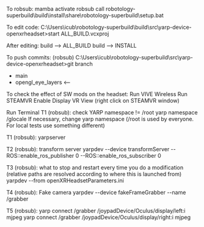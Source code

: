 To robsub:
mamba activate robsub
call robotology-superbuild\build\install\share\robotology-superbuild\setup.bat

To edit code:
C:\Users\icub\robotology-superbuild\build\src\yarp-device-openxrheadset>start ALL_BUILD.vcxproj

After editing:
build --> ALL_BUILD
build --> INSTALL

To push commits:
(robsub) C:\Users\icub\robotology-superbuild\src\yarp-device-openxrheadset>git branch
* main
* opengl_eye_layers <--

To check the effect of SW mods on the headset:
Run VIVE Wireless
Run STEAMVR
Enable Display VR View (right click on STEAMVR window)

Run Terminal T1 (robsub):
check YARP namespace != /root
yarp namespace
/glocale
If necessary, change yarp namespace (/root is used by everyone. For local tests use something different)

T1 (robsub):
yarpserver

T2 (robsub): transform server
yarpdev --device transformServer --ROS::enable_ros_publisher 0 --ROS::enable_ros_subscriber 0

T3 (robsub): what to stop and restart every time you do a modification (relative paths are resolved according to where this is launched from)
yarpdev --from openXRHeadsetParameters.ini

T4 (robsub): Fake camera
yarpdev --device fakeFrameGrabber --name /grabber

T5 (robsub): 
yarp connect /grabber /joypadDevice/Oculus/display/left:i mjpeg
yarp connect /grabber /joypadDevice/Oculus/display/right:i mjpeg